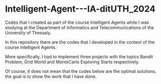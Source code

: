 # Intelligent-Agent---IA-ditUTH_2024
Codes that I created as part of the course Intelligent Agents while I was studying at the Department of Informatics and Telecommunications of the University of Thessaly.

In this repository there are the codes that I developed in the context of the course Intelligent Agents.

More specifically, I had to implement three projects with the topics Bandit Problem, Grid World and MonteCarlo Exploring Starts respectively.

Of course, it does not mean that the codes below are the optimal solutions, the goal is to show the work that I have done.
